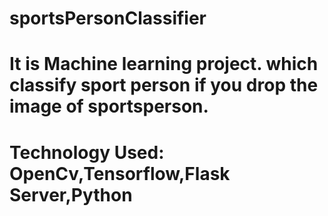 # sportsPersonClassifier
# It is Machine learning project. which classify sport person if you drop the image of sportsperson.
# Technology Used: OpenCv,Tensorflow,Flask Server,Python

